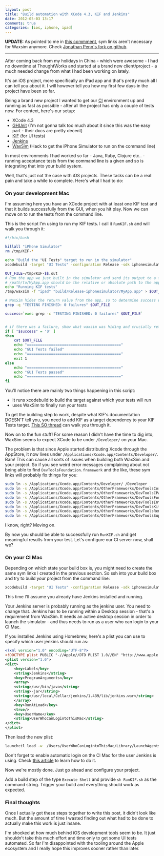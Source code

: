 ```yaml
---
layout: post
title: "Build automation with XCode 4.3, KIF and Jenkins"
date: 2012-05-03 13:17
comments: true
categories: [ios, iphone, ipad]
---
```


__UPDATE:__ As pointed to me in [this commment](http://www.leonardoborges.com/writings/2012/05/03/build-automation-with-xcode-4-dot-3-kif-and-jenkins/#comment-703288043), sym links aren't necessary for Waxsim anymore. Check [Jonathan Penn's fork on github](https://github.com/jonathanpenn/WaxSim).


* * *


After coming back from my holidays in China - which were awesome - I had no downtime at ThoughtWorks and started at a brand new client/project - a much needed change from what I had been working on lately.

It's an iOS project, more specifically an iPad app and that's pretty much all I can tell you about it. I will however tell you how my first few days in the project have been so far.

Being a brand new project I wanted to get our [CI][1] environment up and running as fast as possible - after all the project has only a couple of tests now. For context, here's our setup:

- XCode 4.3
- [GHUnit][2] (I'm not gonna talk too much about it since this was the easy part - their docs are pretty decent)
- [KIF][3] (for UI tests)
- [Jenkins][4]
- [WaxSim][5] (Hack to get the iPhone Simulator to run on the command line)

In most environments I had worked so far - Java, Ruby, Clojure etc.. - running acceptance tests from the command line is a given and so is integrating that into your build system.

Well, that's just not the case with iOS projects. These tasks can be a real pain and take a while to complete. Here's what I had to do: 

### On your development Mac ###

I'm assuming here you have an XCode project with at least one KIF test and that it builds successfully from the GUI, when you hit play. Now we can move on to run the tests from the command line.

This is the script I'm using to run my KIF tests. I call it `RunKIF.sh` and  will walk you through it:

```bash
#!/bin/bash

killall "iPhone Simulator"
rm /tmp/KIF-*

echo "Build the "UI Tests" target to run in the simulator"
xcodebuild -target "UI Tests" -configuration Release -sdk iphonesimulator clean build

OUT_FILE=/tmp/KIF-$$.out
# Run the app we just built in the simulator and send its output to a file
# /path/to/MyApp.app should be the relative or absolute path to the application bundle that was built in the previous step
echo "Running KIF tests"
/tmp/waxsim -f "ipad" "build/Release-iphonesimulator/MyApp.app" > $OUT_FILE 2>&1

# WaxSim hides the return value from the app, so to determine success we search for a "no failures" line
grep -q "TESTING FINISHED: 0 failures" $OUT_FILE

success=`exec grep -c "TESTING FINISHED: 0 failures" $OUT_FILE`


# if there was a failure, show what waxsim was hiding and crucially return with a non-zero exit code
if [ "$success" = '0' ]
then 
    cat $OUT_FILE
    echo "==========================================="
    echo "GUI Tests failed"
    echo "==========================================="
    exit 1
else
    echo "==========================================="
    echo "GUI Tests passed"
    echo "==========================================="
fi
```

You'll notice there are mainly two things happening in this script: 

* It runs xcodebuild to build the target against which your tests will run 
* uses WaxSim to finally run your tests

To get the building step to work, despite what KIF's documentation DOESN'T tell you, you need to add KIF as a target dependency to your KIF Tests target. [This SO thread][6] can walk you through it.

Now on to the fun stuff! 
For some reason I didn't have the time to dig into, WaxSim seems to expect XCode to be under `/Developer/` on your Mac. 

The problem is that since Apple started distributing Xcode through the AppStore, it now lives under `/Applications/Xcode.app/Contents/Developer/`. Bam! This can cause all sorts of issues when building both WaxSim and your project. So if you see weird error messages complaining about not being able to find `DevToolsFoundation.framework` and the like, these sym links will probably fix things for you:

```bash
sudo ln -s /Applications/Xcode.app/Contents/Developer/ /Developer
sudo ln -s /Applications/Xcode.app/Contents/OtherFrameworks/DevToolsCore.framework /Developer/Library/PrivateFrameworks/
sudo ln -s /Applications/Xcode.app/Contents/OtherFrameworks/DevToolsCParsing.framework /Developer/Library/PrivateFrameworks/
sudo ln -s /Applications/Xcode.app/Contents/OtherFrameworks/DevToolsFoundation.framework /Developer/Library/PrivateFrameworks/
sudo ln -s /Applications/Xcode.app/Contents/OtherFrameworks/DevToolsInterface.framework /Developer/Library/PrivateFrameworks/
sudo ln -s /Applications/Xcode.app/Contents/OtherFrameworks/DevToolsKit.framework /Developer/Library/PrivateFrameworks/
sudo ln -s /Applications/Xcode.app/Contents/OtherFrameworks/DevToolsRemoteClient.framework /Developer/Library/PrivateFrameworks/
sudo ln -s /Applications/Xcode.app/Contents/OtherFrameworks/DevToolsSupport.framework /Developer/Library/PrivateFrameworks/
```

I know, right? Moving on.

By now you should be able to successfully run `RunKIF.sh` and get meaningful results from your test. Let's configure our CI server now, shall we?

### On your CI Mac ###

Depending on which state your build box is, you might need to create the same sym links I created in the previous section. So ssh into your build box and try to build your project from the command line:

```bash
xcodebuild -target "UI Tests" -configuration Release -sdk iphonesimulator clean build
```        

This time I'll assume you already have Jenkins installed and running. 

Your Jenkins server is probably running as the jenkins user. You need to change that. Jenkins has to be running within a Desktop session - that's a requirement from WaxSim. 
It needs an active desktop session in order to launch the simulator - and thus needs to run as a user who can login to your CI Mac.

If you installed Jenkins using Homebrew, here's a plist you can use to specify which user jenkins should run as:

```xml
<?xml version="1.0" encoding="UTF-8"?>
<!DOCTYPE plist PUBLIC "-//Apple//DTD PLIST 1.0//EN" "http://www.apple.com/DTDs/PropertyList-1.0.dtd">
<plist version="1.0">
<dict>
    <key>Label</key>
    <string>Jenkins</string>
    <key>ProgramArguments</key>
    <array>
    <string>/usr/bin/java</string>
    <string>-jar</string>
    <string>/usr/local/Cellar/jenkins/1.439/lib/jenkins.war</string>
    </array>
    <key>RunAtLoad</key>
    <true/>
    <key>UserName</key>
    <string>UserWhoCanLogintoThisMac</string>
</dict>
</plist>
```

Then load the new plist:

```bash
launchctl load -w  /Users/UserWhoCanLogintoThisMac/Library/LaunchAgents/org.jenkins-ci.plist
```

Don't forget to enable automatic login on the CI Mac for the user Jenkins is using. Check [this article][7] to learn how to do it.

Now we're mostly done. Just go ahead and configure your project.

Add a build step of the type `Execute Shell` and provide `sh RunKIF.sh` as the command string. Trigger your build and everything should work as expected.


### Final thoughts ###

Once I actually got these steps together to write this post, it didn't look like much. But the amount of time I wasted finding out what had to be done to actually make this work is just insane.

I'm shocked at how much behind iOS development tools seem to be. It just shouldn't take this much effort and time only to get some UI tests automated. So far I'm disappointed with the tooling around the Apple ecosystem and I really hope this improves sooner rather than later.


[1]: http://en.wikipedia.org/wiki/Continuous_integration
[2]: https://github.com/gabriel/gh-unit
[3]: https://github.com/square/KIF
[4]: http://jenkins-ci.org/
[5]: https://github.com/square/waxsim
[6]: http://stackoverflow.com/questions/10000600/build-error-on-zapp-when-running-iphone-app-with-kif-testsuites
[7]: http://www.tech-faq.com/how-to-re-enable-mac-os-x-automatic-login.html